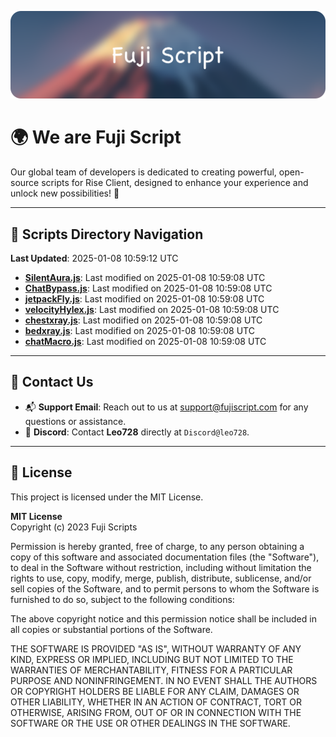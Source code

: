 ![Banner](.github/b.webp)

# 🌍 **We are Fuji Script**

Our global team of developers is dedicated to creating powerful, open-source scripts for Rise Client, designed to enhance your experience and unlock new possibilities! 🌟

---
<!-- SCRIPTS_NAVIGATION_START -->
## 📂 **Scripts Directory Navigation**

**Last Updated**: 2025-01-08 10:59:12 UTC

- **[SilentAura.js](scripts/SilentAura.js)**: Last modified on 2025-01-08 10:59:08 UTC
- **[ChatBypass.js](scripts/ChatBypass.js)**: Last modified on 2025-01-08 10:59:08 UTC
- **[jetpackFly.js](scripts/jetpackFly.js)**: Last modified on 2025-01-08 10:59:08 UTC
- **[velocityHylex.js](scripts/velocityHylex.js)**: Last modified on 2025-01-08 10:59:08 UTC
- **[chestxray.js](scripts/chestxray.js)**: Last modified on 2025-01-08 10:59:08 UTC
- **[bedxray.js](scripts/bedxray.js)**: Last modified on 2025-01-08 10:59:08 UTC
- **[chatMacro.js](scripts/chatMacro.js)**: Last modified on 2025-01-08 10:59:08 UTC

<!-- SCRIPTS_NAVIGATION_END -->

---

## 💬 **Contact Us**  
- 📬 **Support Email**: Reach out to us at [support@fujiscript.com](mailto:support@fujiscript.com) for any questions or assistance.  
- 💬 **Discord**: Contact **Leo728** directly at `Discord@leo728`.

---

## 📜 **License**

This project is licensed under the MIT License.  

**MIT License**  
Copyright (c) 2023 Fuji Scripts  

Permission is hereby granted, free of charge, to any person obtaining a copy of this software and associated documentation files (the "Software"), to deal in the Software without restriction, including without limitation the rights to use, copy, modify, merge, publish, distribute, sublicense, and/or sell copies of the Software, and to permit persons to whom the Software is furnished to do so, subject to the following conditions:  

The above copyright notice and this permission notice shall be included in all copies or substantial portions of the Software.  

THE SOFTWARE IS PROVIDED "AS IS", WITHOUT WARRANTY OF ANY KIND, EXPRESS OR IMPLIED, INCLUDING BUT NOT LIMITED TO THE WARRANTIES OF MERCHANTABILITY, FITNESS FOR A PARTICULAR PURPOSE AND NONINFRINGEMENT. IN NO EVENT SHALL THE AUTHORS OR COPYRIGHT HOLDERS BE LIABLE FOR ANY CLAIM, DAMAGES OR OTHER LIABILITY, WHETHER IN AN ACTION OF CONTRACT, TORT OR OTHERWISE, ARISING FROM, OUT OF OR IN CONNECTION WITH THE SOFTWARE OR THE USE OR OTHER DEALINGS IN THE SOFTWARE.  

